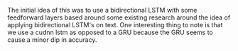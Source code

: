 The initial idea of this was to use a bidirectional LSTM with some feedforward layers based around some
existing research around the idea of applying bidirectional LSTM's on text. One interesting thing to note
is that we use a cudnn lstm as opposed to a GRU because the GRU seems to cause a minor dip in accuracy.

